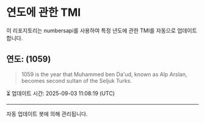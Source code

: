 
# 연도에 관한 TMI

이 리포지토리는 numbersapi를 사용하여 특정 년도에 관한 TMI를 자동으로 업데이트합니다.

## 연도: (1059)
> 1059 is the year that Muhammed ben Da'ud, known as Alp Arslan, becomes second sultan of the Seljuk Turks.

⏳ 업데이트 시간: 2025-09-03 11:08:19 (UTC)

---
자동 업데이트 봇에 의해 관리됩니다.
